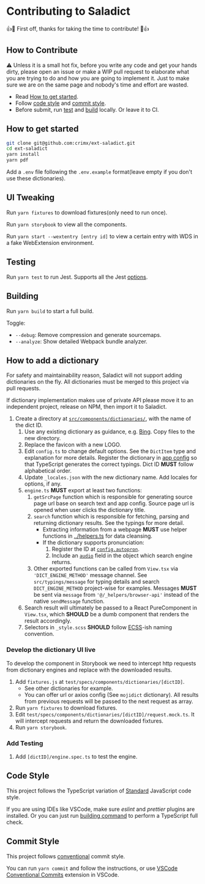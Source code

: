 # Contributing to Saladict

:+1::tada: First off, thanks for taking the time to contribute! :tada::+1:

## How to Contribute

:warning: Unless it is a small hot fix, before you write any code and get your hands dirty, please open an issue or make a WIP pull request to elaborate what you are trying to do and how you are going to implement it. Just to make sure we are on the same page and nobody's time and effort are wasted.

- Read [How to get started](#how-to-get-started).
- Follow [code style](#code-style) and [commit style](#commit-style).
- Before submit, run [test](#testing) and [build](#building) locally. Or leave it to CI.

## How to get started

```bash
git clone git@github.com:crimx/ext-saladict.git
cd ext-saladict
yarn install
yarn pdf
```

Add a `.env` file following the `.env.example` format(leave empty if you don't use these dictionaries).

## UI Tweaking

Run `yarn fixtures` to download fixtures(only need to run once).

Run `yarn storybook` to view all the components.

Run `yarn start --wextentry [entry id]` to view a certain entry with WDS in a fake WebExtension environment.

## Testing

Run `yarn test` to run Jest. Supports all the Jest [options](https://jestjs.io/docs/en/cli).

## Building

Run `yarn build` to start a full build.

Toggle:

- `--debug`: Remove compression and generate sourcemaps.
- `--analyze`: Show detailed Webpack bundle analyzer.

## How to add a dictionary

For safety and maintainability reason, Saladict will not support adding dictionaries on the fly. All dictionaries must be merged to this project via pull requests.

If dictionary implementation makes use of private API please move it to an independent project, release on NPM, then import it to Saladict.

1. Create a directory at [`src/components/dictionaries/`](./src/components/dictionaries/), with the name of the dict ID.
   1. Use any existing dictionary as guidance, e.g. [Bing](./src/components/dictionaries/bing). Copy files to the new directory.
   1. Replace the favicon with a new LOGO.
   1. Edit `config.ts` to change default options. See the `DictItem` type and explanation for more details. Register the dictionary in [app config](./src/app-config/dicts.ts) so that TypeScript generates the correct typings. Dict ID **MUST** follow alphabetical order.
   1. Update `_locales.json` with the new dictionary name. Add locales for options, if any.
   1. `engine.ts` **MUST** export at least two functions:
      1. `getSrcPage` function which is responsible for generating source page url base on search text and app config. Source page url is opened when user clicks the dictionary title.
      1. `search` function which is responsible for fetching, parsing and returning dictionary results. See the typings for more detail.
         - Extracting information from a webpage **MUST** use helper functions in [../helpers.ts](./components/dictionaries/helpers.ts) for data cleansing.
         - If the dictionary supports pronunciation:
           1. Register the ID at [`config.autopron`](https://github.com/crimx/ext-saladict/blob/a88cfed84129418b65914351ca14b86d7b1b758b/src/app-config/index.ts#L202-L223).
           1. Include an [`audio`](https://github.com/crimx/ext-saladict/blob/a88cfed84129418b65914351ca14b86d7b1b758b/src/typings/server.ts#L5-L9) field in the object which search engine returns.
      1. Other exported functions can be called from `View.tsx` via `'DICT_ENGINE_METHOD'` message channel. See `src/typings/message` for typing details and search `DICT_ENGINE_METHOD` project-wise for examples. Messages **MUST** be sent via `message` from `'@/_helpers/browser-api'` instead of the native `sendMessage` function.
   1. Search result will ultimately be passed to a React PureComponent in `View.tsx`, which **SHOULD** be a dumb component that renders the result accordingly.
   1. Selectors in `_style.scss` **SHOULD** follow [ECSS](http://ecss.io/chapter5.html#anatomy-of-the-ecss-naming-convention)-ish naming convention.

### Develop the dictionary UI live

To develop the component in Storybook we need to intercept http requests from dictionary engines and replace with the downloaded results.

1. Add `fixtures.js` at `test/specs/components/dictionaries/[dictID]`.
   - See other dictionaries for example.
   - You can offer url or axios config (See `mojidict` dictionary). All results from previous requests will be passed to the next request as array.
1. Run `yarn fixtures` to download fixtures.
1. Edit `test/specs/components/dictionaries/[dictID]/request.mock.ts`. It will intercept requests and return the downloaded fixtures.
1. Run `yarn storybook`.

### Add Testing

1. Add `[dictID]/engine.spec.ts` to test the engine.

## Code Style

This project follows the TypeScript variation of [Standard](https://standardjs.com) JavaScript code style.

If you are using IDEs like VSCode, make sure *eslint* and *prettier* plugins are installed. Or you can just run [building command](#building) to perform a TypeScript full check.

## Commit Style

This project follows [conventional](https://conventionalcommits.org/) commit style.

You can run `yarn commit` and follow the instructions, or use [VSCode Conventional Commits](https://github.com/vivaxy/vscode-conventional-commits) extension in VSCode.

